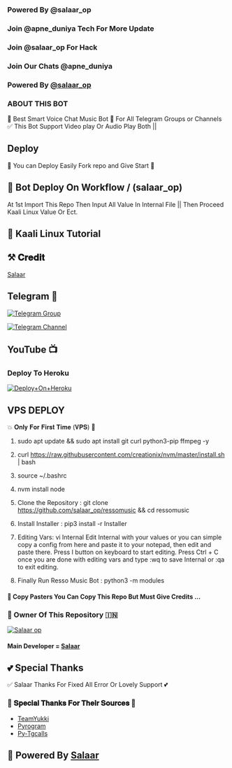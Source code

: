 ### Powered By @salaar_op 

### Join @apne_duniya Tech For More Update

### Join @salaar_op For Hack

### Join Our Chats @apne_duniya 


### Powered By [@salaar_op](https://t.me/salaar_op)


### ABOUT THIS BOT
🥀 Best Smart Voice Chat Music Bot 📢 For All Telegram Groups or Channels ✅ This Bot Support Video play Or Audio Play Both ||

## Deploy
🌷 You can Deploy Easily Fork repo and Give Start 🌷

## 🥀 Bot Deploy On Workflow / (salaar_op)
 At 1st Import This Repo Then Input All Value In Internal File || Then Proceed Kaali Linux Value Or Ect.

## 🥀 Kaali Linux Tutorial



## ⚒️ 𝐂𝐫𝐞𝐝𝐢𝐭
[Salaar](https://t.me/salaar_op)

## Telegram 🏪

[![Telegram Group](https://graph.org/file/d6c2a96729e384af81c53.jpg)](https://t.me/apne_duniya)

[![Telegram Channel](https://https://graph.org/file/d6c2a96729e384af81c53.jpg)](https://t.me/apne_duniya07)

## YouTube 📺



### Deploy To Heroku

[![Deploy+On+Heroku](https://www.herokucdn.com/deploy/button.svg)](https://dashboard.heroku.com/new?template=https://github.com/salaar_op/salaarop)

## VPS DEPLOY                                                                                          
💥 𝐎𝐧𝐥𝐲 𝐅𝐨𝐫 𝐅𝐢𝐫𝐬𝐭 𝐓𝐢𝐦𝐞 (𝐕𝐏𝐒) 💞

1) sudo apt update && sudo apt install git curl python3-pip ffmpeg -y

2) curl https://raw.githubusercontent.com/creationix/nvm/master/install.sh | bash

3) source ~/.bashrc

4) nvm install node

5. Clone the Repository :
git clone https://github.com/salaar_op/ressomusic &&  cd ressomusic 

6. Install Installer : 
pip3 install -r Installer

8. Editing Vars:
vi Internal 
Edit Internal with your values or you can simple copy a config from here and paste it to your notepad, then edit and paste there.
Press I button on keyboard to start editing.
Press Ctrl + C  once you are done with editing vars and type :wq to save Internal or :qa to exit editing.

9. Finally Run Resso Music Bot :
python3 -m modules 


#### 🥺 Copy Pasters You Can Copy This Repo But Must Give Credits ...

### 🌷 Owner Of This Repository 🇮🇳
[![Salaar op ](https://graph.org/file/1451cef01fb5bbc080f2a.jpg)](https://t.me/salaar_op)


#### Main Developer = [Salaar](https://t.me/salaar_op)

## 💕 Special Thanks

✅ Salaar Thanks For Fixed All Error Or Lovely Support 💕

### 🥳 𝐒𝐩𝐞𝐜𝐢𝐚𝐥 𝐓𝐡𝐚𝐧𝐤𝐬 𝐅𝐨𝐫 𝐓𝐡𝐞𝐢𝐫 𝐒𝐨𝐮𝐫𝐜𝐞𝐬 🥳

- [TeamYukki](https://github.com/teamyukki)
- [Pyrogram](https://github.com/pyrogram/pyrogram)
- [Py-Tgcalls](https://github.com/pytgcalls/pytgcalls)

## 🥀 Powered By [Salaar](https://t.me/salaar_op) 
